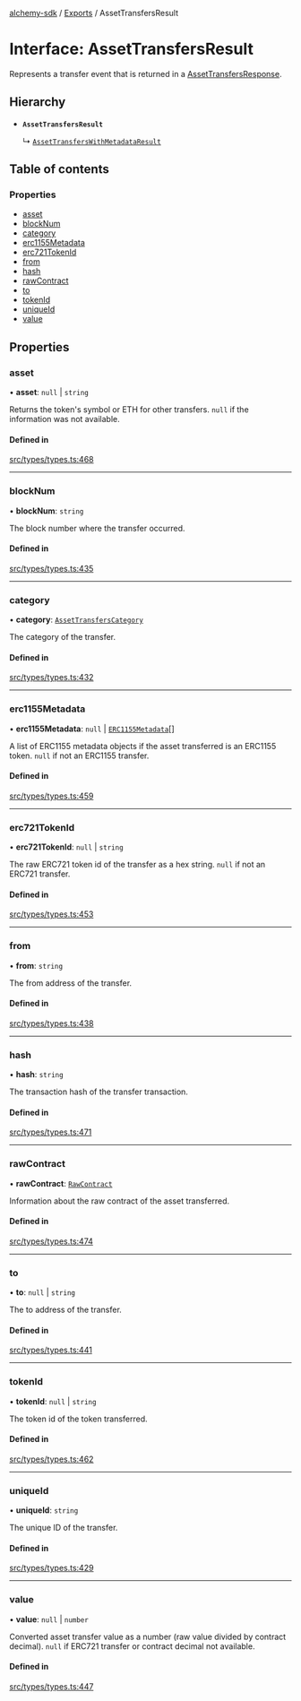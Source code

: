 [alchemy-sdk](../README.md) / [Exports](../modules.md) / AssetTransfersResult

# Interface: AssetTransfersResult

Represents a transfer event that is returned in a [AssetTransfersResponse](AssetTransfersResponse.md).

## Hierarchy

- **`AssetTransfersResult`**

  ↳ [`AssetTransfersWithMetadataResult`](AssetTransfersWithMetadataResult.md)

## Table of contents

### Properties

- [asset](AssetTransfersResult.md#asset)
- [blockNum](AssetTransfersResult.md#blocknum)
- [category](AssetTransfersResult.md#category)
- [erc1155Metadata](AssetTransfersResult.md#erc1155metadata)
- [erc721TokenId](AssetTransfersResult.md#erc721tokenid)
- [from](AssetTransfersResult.md#from)
- [hash](AssetTransfersResult.md#hash)
- [rawContract](AssetTransfersResult.md#rawcontract)
- [to](AssetTransfersResult.md#to)
- [tokenId](AssetTransfersResult.md#tokenid)
- [uniqueId](AssetTransfersResult.md#uniqueid)
- [value](AssetTransfersResult.md#value)

## Properties

### asset

• **asset**: ``null`` \| `string`

Returns the token's symbol or ETH for other transfers. `null` if the
information was not available.

#### Defined in

[src/types/types.ts:468](https://github.com/alchemyplatform/alchemy-sdk-js/blob/c4bab3e/src/types/types.ts#L468)

___

### blockNum

• **blockNum**: `string`

The block number where the transfer occurred.

#### Defined in

[src/types/types.ts:435](https://github.com/alchemyplatform/alchemy-sdk-js/blob/c4bab3e/src/types/types.ts#L435)

___

### category

• **category**: [`AssetTransfersCategory`](../enums/AssetTransfersCategory.md)

The category of the transfer.

#### Defined in

[src/types/types.ts:432](https://github.com/alchemyplatform/alchemy-sdk-js/blob/c4bab3e/src/types/types.ts#L432)

___

### erc1155Metadata

• **erc1155Metadata**: ``null`` \| [`ERC1155Metadata`](ERC1155Metadata.md)[]

A list of ERC1155 metadata objects if the asset transferred is an ERC1155
token. `null` if not an ERC1155 transfer.

#### Defined in

[src/types/types.ts:459](https://github.com/alchemyplatform/alchemy-sdk-js/blob/c4bab3e/src/types/types.ts#L459)

___

### erc721TokenId

• **erc721TokenId**: ``null`` \| `string`

The raw ERC721 token id of the transfer as a hex string. `null` if not an
ERC721 transfer.

#### Defined in

[src/types/types.ts:453](https://github.com/alchemyplatform/alchemy-sdk-js/blob/c4bab3e/src/types/types.ts#L453)

___

### from

• **from**: `string`

The from address of the transfer.

#### Defined in

[src/types/types.ts:438](https://github.com/alchemyplatform/alchemy-sdk-js/blob/c4bab3e/src/types/types.ts#L438)

___

### hash

• **hash**: `string`

The transaction hash of the transfer transaction.

#### Defined in

[src/types/types.ts:471](https://github.com/alchemyplatform/alchemy-sdk-js/blob/c4bab3e/src/types/types.ts#L471)

___

### rawContract

• **rawContract**: [`RawContract`](RawContract.md)

Information about the raw contract of the asset transferred.

#### Defined in

[src/types/types.ts:474](https://github.com/alchemyplatform/alchemy-sdk-js/blob/c4bab3e/src/types/types.ts#L474)

___

### to

• **to**: ``null`` \| `string`

The to address of the transfer.

#### Defined in

[src/types/types.ts:441](https://github.com/alchemyplatform/alchemy-sdk-js/blob/c4bab3e/src/types/types.ts#L441)

___

### tokenId

• **tokenId**: ``null`` \| `string`

The token id of the token transferred.

#### Defined in

[src/types/types.ts:462](https://github.com/alchemyplatform/alchemy-sdk-js/blob/c4bab3e/src/types/types.ts#L462)

___

### uniqueId

• **uniqueId**: `string`

The unique ID of the transfer.

#### Defined in

[src/types/types.ts:429](https://github.com/alchemyplatform/alchemy-sdk-js/blob/c4bab3e/src/types/types.ts#L429)

___

### value

• **value**: ``null`` \| `number`

Converted asset transfer value as a number (raw value divided by contract
decimal). `null` if ERC721 transfer or contract decimal not available.

#### Defined in

[src/types/types.ts:447](https://github.com/alchemyplatform/alchemy-sdk-js/blob/c4bab3e/src/types/types.ts#L447)
